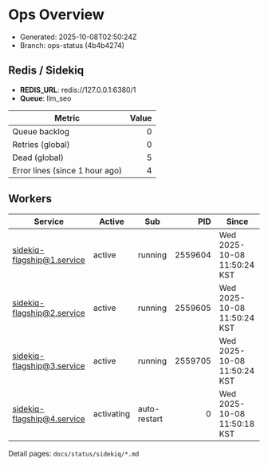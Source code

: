 # Ops Overview

- Generated: 2025-10-08T02:50:24Z
- Branch: ops-status (4b4b4274)

## Redis / Sidekiq
- **REDIS_URL**: redis://127.0.0.1:6380/1
- **Queue**: llm_seo

| Metric | Value |
|---|---:|
| Queue backlog | 0 |
| Retries (global) | 0 |
| Dead (global) | 5 |
| Error lines (since 1 hour ago) | 4 |

## Workers
| Service | Active | Sub | PID | Since |
|---|---|---|---:|---|
| sidekiq-flagship@1.service | active | running | 2559604 | Wed 2025-10-08 11:50:24 KST |
| sidekiq-flagship@2.service | active | running | 2559605 | Wed 2025-10-08 11:50:24 KST |
| sidekiq-flagship@3.service | active | running | 2559705 | Wed 2025-10-08 11:50:24 KST |
| sidekiq-flagship@4.service | activating | auto-restart | 0 | Wed 2025-10-08 11:50:18 KST |

Detail pages: `docs/status/sidekiq/*.md`
